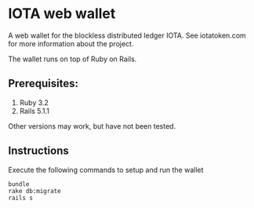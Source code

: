 # IOTA web wallet

A web wallet for the blockless distributed ledger IOTA. See iotatoken.com for more information about the project.

The wallet runs on top of Ruby on Rails.

## Prerequisites:
1) Ruby 3.2
2) Rails 5.1.1

Other versions may work, but have not been tested.

## Instructions
Execute the following commands to setup and run the wallet
```
bundle
rake db:migrate 
rails s
```
